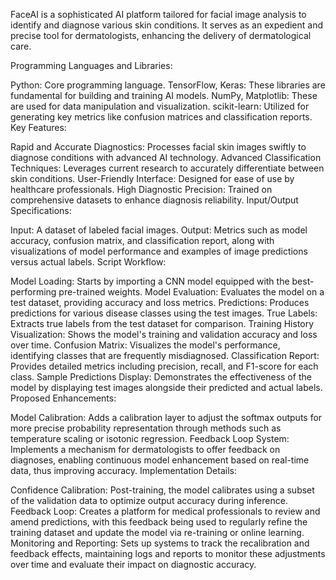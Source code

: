 FaceAI is a sophisticated AI platform tailored for facial image analysis to identify and diagnose various skin conditions. It serves as an expedient and precise tool for dermatologists, enhancing the delivery of dermatological care.

Programming Languages and Libraries:

Python: Core programming language.
TensorFlow, Keras: These libraries are fundamental for building and training AI models.
NumPy, Matplotlib: These are used for data manipulation and visualization.
scikit-learn: Utilized for generating key metrics like confusion matrices and classification reports.
Key Features:

Rapid and Accurate Diagnostics: Processes facial skin images swiftly to diagnose conditions with advanced AI technology.
Advanced Classification Techniques: Leverages current research to accurately differentiate between skin conditions.
User-Friendly Interface: Designed for ease of use by healthcare professionals.
High Diagnostic Precision: Trained on comprehensive datasets to enhance diagnosis reliability.
Input/Output Specifications:

Input: A dataset of labeled facial images.
Output: Metrics such as model accuracy, confusion matrix, and classification report, along with visualizations of model performance and examples of image predictions versus actual labels.
Script Workflow:

Model Loading: Starts by importing a CNN model equipped with the best-performing pre-trained weights.
Model Evaluation: Evaluates the model on a test dataset, providing accuracy and loss metrics.
Predictions: Produces predictions for various disease classes using the test images.
True Labels: Extracts true labels from the test dataset for comparison.
Training History Visualization: Shows the model's training and validation accuracy and loss over time.
Confusion Matrix: Visualizes the model's performance, identifying classes that are frequently misdiagnosed.
Classification Report: Provides detailed metrics including precision, recall, and F1-score for each class.
Sample Predictions Display: Demonstrates the effectiveness of the model by displaying test images alongside their predicted and actual labels.
Proposed Enhancements:

Model Calibration: Adds a calibration layer to adjust the softmax outputs for more precise probability representation through methods such as temperature scaling or isotonic regression.
Feedback Loop System: Implements a mechanism for dermatologists to offer feedback on diagnoses, enabling continuous model enhancement based on real-time data, thus improving accuracy.
Implementation Details:

Confidence Calibration: Post-training, the model calibrates using a subset of the validation data to optimize output accuracy during inference.
Feedback Loop: Creates a platform for medical professionals to review and amend predictions, with this feedback being used to regularly refine the training dataset and update the model via re-training or online learning.
Monitoring and Reporting: Sets up systems to track the recalibration and feedback effects, maintaining logs and reports to monitor these adjustments over time and evaluate their impact on diagnostic accuracy.